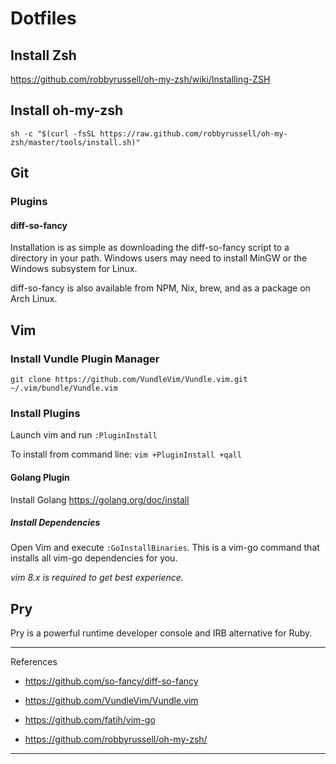 # Dotfiles

## Install Zsh

https://github.com/robbyrussell/oh-my-zsh/wiki/Installing-ZSH

## Install oh-my-zsh

`sh -c "$(curl -fsSL https://raw.github.com/robbyrussell/oh-my-zsh/master/tools/install.sh)"`

## Git

### Plugins

#### diff-so-fancy

Installation is as simple as downloading the diff-so-fancy script to a directory in your path. Windows users may need to install MinGW or the Windows subsystem for Linux.

diff-so-fancy is also available from NPM, Nix, brew, and as a package on Arch Linux.

## Vim

### Install Vundle Plugin Manager

`git clone https://github.com/VundleVim/Vundle.vim.git ~/.vim/bundle/Vundle.vim`

### Install Plugins

Launch vim and run `:PluginInstall`

To install from command line: `vim +PluginInstall +qall`

#### Golang Plugin

Install Golang https://golang.org/doc/install

##### Install Dependencies

Open Vim and execute `:GoInstallBinaries`. This is a vim-go command that installs all vim-go dependencies for you.

*vim 8.x is required to get best experience.*


## Pry

Pry is a powerful runtime developer console and IRB alternative for Ruby.

---

References

- https://github.com/so-fancy/diff-so-fancy

- https://github.com/VundleVim/Vundle.vim

- https://github.com/fatih/vim-go

- https://github.com/robbyrussell/oh-my-zsh/

---
